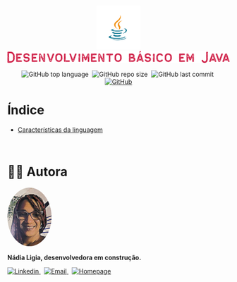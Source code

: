 <p align="center">
  <img src=".github/java.png" width="100" alt="Logo Java" />
  <img src=".github/logo-p.png" alt="Desenvolvimento básico em Java" />
</p>

<p align="center">
  <img alt="GitHub top language" src="https://img.shields.io/github/languages/top/nlnadialigia/desenvolvimento-basico-java?color=cd113b&style=plastic">&nbsp;
  <img alt="GitHub repo size" src="https://img.shields.io/github/repo-size/nlnadialigia/desenvolvimento-basico-java?color=cd113b&style=plastic">&nbsp;
  <img alt="GitHub last commit" src="https://img.shields.io/github/last-commit/nlnadialigia/desenvolvimento-basico-java?color=cd113b&style=plastic">&nbsp;
  <a href="./LICENSE.md">
    <img alt="GitHub" src="https://img.shields.io/github/license/nlnadialigia/desenvolvimento-basico-java?color=cd113b&style=plastic">
  </a>
</p>

# Índice

- [Características da linguagem](./caracteristicas-da-linguagem)

<br>

# 👩‍💼 Autora

<img src=".github/picture.png" width="100px;" alt="Picture"/>
<p><b>Nádia Ligia, desenvolvedora em construção.</b></p>
<a href="https://www.linkedin.com/in/nlnadialigia/">
  <img alt="Linkedin" src="https://img.shields.io/badge/-Linkedin -cd113b?style=flat&logo=Linkedin&logoColor=white&link=https://www.linkedin.com/in/nlnadialigia/" />
</a>&nbsp;
<a href="mailto:nlnadialigia@gmail.com">
  <img alt="Email" src="https://img.shields.io/badge/-Email-cd113b?style=flat&logo=Gmail&logoColor=white&link=mailto:nlnadialigia@gmail.com" />
</a>&nbsp;
<a href="https://www.nlnadialigia.com">
  <img alt="Homepage" src="https://img.shields.io/badge/-Homepage-cd113b" />
</a>
